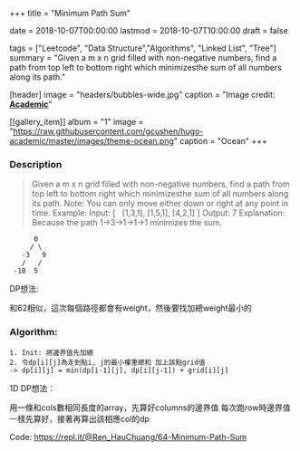 +++
title = "Minimum Path Sum"

date = 2018-10-07T00:00:00
lastmod = 2018-10-07T10:00:00
draft = false

tags = ["Leetcode", "Data Structure","Algorithms", "Linked List", "Tree"]
summary = "Given a m x n grid filled with non-negative numbers, find a path from top left to bottom right which minimizesthe sum of all numbers along its path."

[header]
image = "headers/bubbles-wide.jpg"
caption = "Image credit: [**Academic**](https://github.com/gcushen/hugo-academic/)"

[[gallery_item]]
album = "1"
image = "https://raw.githubusercontent.com/gcushen/hugo-academic/master/images/theme-ocean.png"
caption = "Ocean"
+++

### Description

> Given a m x n grid filled with non-negative numbers, find a path from top left to bottom right which minimizesthe sum of all numbers along its path.
Note: You can only move either down or right at any point in time.
Example:
Input:
[
  [1,3,1],
  [1,5,1],
  [4,2,1]
]
Output: 7
Explanation: Because the path 1→3→1→1→1 minimizes the sum.


```
      0
     / \
   -3   9
   /   /
 -10  5
```



DP想法:

和62相似，這次每個路徑都會有weight，然後要找加總weight最小的
### Algorithm:

	1. Init: 將邊界值先加總
	2. 令dp[i][j]為走到點i, j的最小權重總和 加上該點grid值
	-> dp[i][j] = min(dp[i-1][j], dp[i][j-1]) + grid[i][j]

1D DP想法：

用一條和cols數相同長度的array，先算好columns的邊界值
每次跑row時邊界值一樣先算好，接著再算出該相應col的dp



Code:
https://repl.it/@Ren_HauChuang/64-Minimum-Path-Sum
